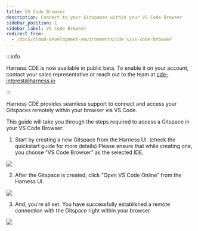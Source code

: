 ```yaml
---
title: VS Code Browser
description: Connect to your Gitspaces within your VS Code Browser
sidebar_position: 1
sidebar_label: VS Code Browser
redirect_from:
  - /docs/cloud-development-environments/ide's/vs-code-browser
---
```


:::info

Harness CDE is now available in public beta. To enable it on your account, contact your sales representative or reach out to the team at cde-interest@harness.io

:::

Harness CDE provides seamless support to connect and access your Gitspaces remotely within your browser via VS Code. 

This guide will take you through the steps required to access a Gitspace in your VS Code Browser:

1. Start by creating a new Gitspace from the Harness UI. (check the quickstart guide for more details) 
Please ensure that while creating one, you choose “VS Code Browser” as the selected IDE.

![](./static/vs-code-browser.png)

2. After the Gitspace is created, click “Open VS Code Online” from the Harness UI. 

![](./static/vs-code-browser-2.png)

3. And, you’re all set. You have successfully established a remote connection with the Gitspace right within your browser. 

![](./static/vs-code-browser-3.png)